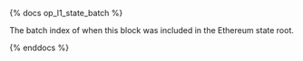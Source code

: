 {% docs op_l1_state_batch %}

The batch index of when this block was included in the Ethereum state root.

{% enddocs %}